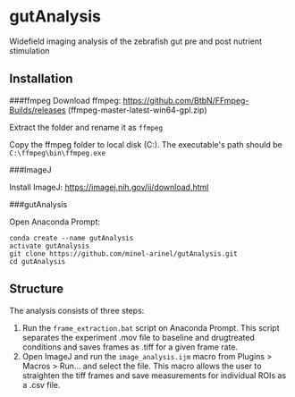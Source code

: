 # gutAnalysis
Widefield imaging analysis of the zebrafish gut pre and post nutrient stimulation

## Installation
###ffmpeg
Download ffmpeg: https://github.com/BtbN/FFmpeg-Builds/releases (ffmpeg-master-latest-win64-gpl.zip)

Extract the folder and rename it as `ffmpeg`

Copy the ffmpeg folder to local disk (C:). The executable's path should be `C:\ffmpeg\bin\ffmpeg.exe`

###ImageJ

Install ImageJ: https://imagej.nih.gov/ij/download.html

###gutAnalysis

Open Anaconda Prompt:

    conda create --name gutAnalysis
    activate gutAnalysis
    git clone https://github.com/minel-arinel/gutAnalysis.git
    cd gutAnalysis

## Structure

The analysis consists of three steps:
1. Run the `frame_extraction.bat` script on Anaconda Prompt. This script separates the 
experiment .mov file to baseline and drugtreated conditions and saves frames as .tiff for a
given frame rate.
2. Open ImageJ and run the `image_analysis.ijm` macro from Plugins > Macros > Run... and
select the file. This macro allows the user to straighten the tiff frames and save 
measurements for individual ROIs as a .csv file.